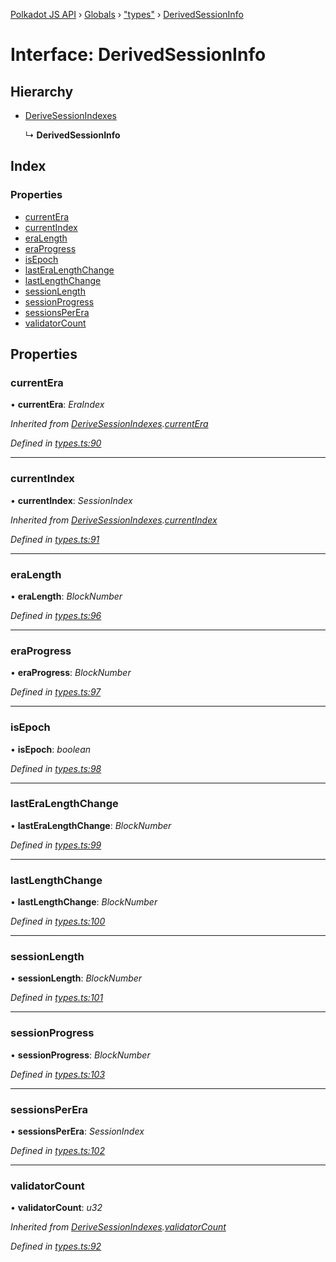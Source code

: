 [Polkadot JS API](../README.md) › [Globals](../globals.md) › ["types"](../modules/_types_.md) › [DerivedSessionInfo](_types_.derivedsessioninfo.md)

# Interface: DerivedSessionInfo

## Hierarchy

* [DeriveSessionIndexes](_types_.derivesessionindexes.md)

  ↳ **DerivedSessionInfo**

## Index

### Properties

* [currentEra](_types_.derivedsessioninfo.md#currentera)
* [currentIndex](_types_.derivedsessioninfo.md#currentindex)
* [eraLength](_types_.derivedsessioninfo.md#eralength)
* [eraProgress](_types_.derivedsessioninfo.md#eraprogress)
* [isEpoch](_types_.derivedsessioninfo.md#isepoch)
* [lastEraLengthChange](_types_.derivedsessioninfo.md#lasteralengthchange)
* [lastLengthChange](_types_.derivedsessioninfo.md#lastlengthchange)
* [sessionLength](_types_.derivedsessioninfo.md#sessionlength)
* [sessionProgress](_types_.derivedsessioninfo.md#sessionprogress)
* [sessionsPerEra](_types_.derivedsessioninfo.md#sessionsperera)
* [validatorCount](_types_.derivedsessioninfo.md#validatorcount)

## Properties

###  currentEra

• **currentEra**: *EraIndex*

*Inherited from [DeriveSessionIndexes](_types_.derivesessionindexes.md).[currentEra](_types_.derivesessionindexes.md#currentera)*

*Defined in [types.ts:90](https://github.com/polkadot-js/api/blob/be4b9a4133/packages/api-derive/src/types.ts#L90)*

___

###  currentIndex

• **currentIndex**: *SessionIndex*

*Inherited from [DeriveSessionIndexes](_types_.derivesessionindexes.md).[currentIndex](_types_.derivesessionindexes.md#currentindex)*

*Defined in [types.ts:91](https://github.com/polkadot-js/api/blob/be4b9a4133/packages/api-derive/src/types.ts#L91)*

___

###  eraLength

• **eraLength**: *BlockNumber*

*Defined in [types.ts:96](https://github.com/polkadot-js/api/blob/be4b9a4133/packages/api-derive/src/types.ts#L96)*

___

###  eraProgress

• **eraProgress**: *BlockNumber*

*Defined in [types.ts:97](https://github.com/polkadot-js/api/blob/be4b9a4133/packages/api-derive/src/types.ts#L97)*

___

###  isEpoch

• **isEpoch**: *boolean*

*Defined in [types.ts:98](https://github.com/polkadot-js/api/blob/be4b9a4133/packages/api-derive/src/types.ts#L98)*

___

###  lastEraLengthChange

• **lastEraLengthChange**: *BlockNumber*

*Defined in [types.ts:99](https://github.com/polkadot-js/api/blob/be4b9a4133/packages/api-derive/src/types.ts#L99)*

___

###  lastLengthChange

• **lastLengthChange**: *BlockNumber*

*Defined in [types.ts:100](https://github.com/polkadot-js/api/blob/be4b9a4133/packages/api-derive/src/types.ts#L100)*

___

###  sessionLength

• **sessionLength**: *BlockNumber*

*Defined in [types.ts:101](https://github.com/polkadot-js/api/blob/be4b9a4133/packages/api-derive/src/types.ts#L101)*

___

###  sessionProgress

• **sessionProgress**: *BlockNumber*

*Defined in [types.ts:103](https://github.com/polkadot-js/api/blob/be4b9a4133/packages/api-derive/src/types.ts#L103)*

___

###  sessionsPerEra

• **sessionsPerEra**: *SessionIndex*

*Defined in [types.ts:102](https://github.com/polkadot-js/api/blob/be4b9a4133/packages/api-derive/src/types.ts#L102)*

___

###  validatorCount

• **validatorCount**: *u32*

*Inherited from [DeriveSessionIndexes](_types_.derivesessionindexes.md).[validatorCount](_types_.derivesessionindexes.md#validatorcount)*

*Defined in [types.ts:92](https://github.com/polkadot-js/api/blob/be4b9a4133/packages/api-derive/src/types.ts#L92)*

